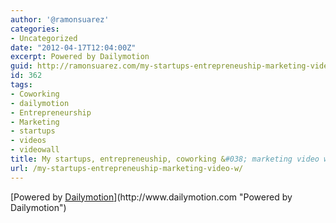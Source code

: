 ```yaml
---
author: '@ramonsuarez'
categories:
- Uncategorized
date: "2012-04-17T12:04:00Z"
excerpt: Powered by Dailymotion
guid: http://ramonsuarez.com/my-startups-entrepreneuship-marketing-video-w
id: 362
tags:
- Coworking
- dailymotion
- Entrepreneurship
- Marketing
- startups
- videos
- videowall
title: My startups, entrepreneuship, coworking &#038; marketing video wall
url: /my-startups-entrepreneuship-marketing-video-w/
---
```


<div style="height:600px;text-align:left;">[Powered by <span style="text-decoration:underline;">Dailymotion</span>](http://www.dailymotion.com "Powered by Dailymotion")</div><div></div><div></div><div></div><div></div>